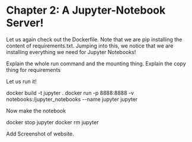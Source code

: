 # Chapter 2: A Jupyter-Notebook Server!

Let us again check out the Dockerfile. Note that we are pip installing the content of requirements.txt. Jumping into this, we notice that we are installing everything we need for Jupyter Notebooks!

Explain the whole run command and the mounting thing.
Explain the copy thing for requirements

Let us run it!

docker build -t jupyter .
docker run -p 8888:8888 -v notebooks:/jupyter_notebooks --name jupyter jupyter

Now make the notebook

docker stop jupyter
docker rm jupyter



Add Screenshot of website.
